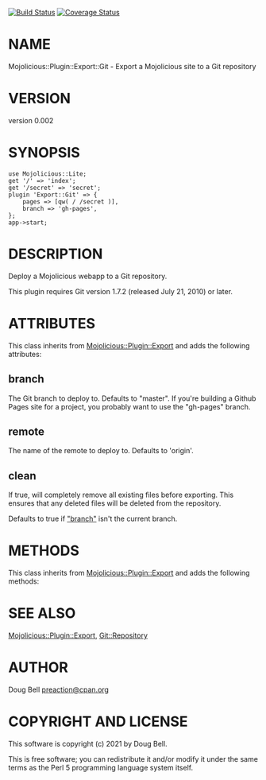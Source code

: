 [![Build Status](https://travis-ci.org/preaction/Mojolicious-Plugin-Export-Git.svg?branch=master)](https://travis-ci.org/preaction/Mojolicious-Plugin-Export-Git)
[![Coverage Status](https://coveralls.io/repos/preaction/Mojolicious-Plugin-Export-Git/badge.svg?branch=master)](https://coveralls.io/r/preaction/Mojolicious-Plugin-Export-Git?branch=master)

# NAME

Mojolicious::Plugin::Export::Git - Export a Mojolicious site to a Git repository

# VERSION

version 0.002

# SYNOPSIS

    use Mojolicious::Lite;
    get '/' => 'index';
    get '/secret' => 'secret';
    plugin 'Export::Git' => {
        pages => [qw( / /secret )],
        branch => 'gh-pages',
    };
    app->start;

# DESCRIPTION

Deploy a Mojolicious webapp to a Git repository.

This plugin requires Git version 1.7.2 (released July 21, 2010) or later.

# ATTRIBUTES

This class inherits from [Mojolicious::Plugin::Export](https://metacpan.org/pod/Mojolicious::Plugin::Export) and adds the
following attributes:

## branch

The Git branch to deploy to. Defaults to "master". If you're building
a Github Pages site for a project, you probably want to use the
"gh-pages" branch.

## remote

The name of the remote to deploy to. Defaults to 'origin'.

## clean

If true, will completely remove all existing files before exporting. This
ensures that any deleted files will be deleted from the repository.

Defaults to true if ["branch"](#branch) isn't the current branch.

# METHODS

This class inherits from [Mojolicious::Plugin::Export](https://metacpan.org/pod/Mojolicious::Plugin::Export) and adds the
following methods:

# SEE ALSO

[Mojolicious::Plugin::Export](https://metacpan.org/pod/Mojolicious::Plugin::Export), [Git::Repository](https://metacpan.org/pod/Git::Repository)

# AUTHOR

Doug Bell <preaction@cpan.org>

# COPYRIGHT AND LICENSE

This software is copyright (c) 2021 by Doug Bell.

This is free software; you can redistribute it and/or modify it under
the same terms as the Perl 5 programming language system itself.
